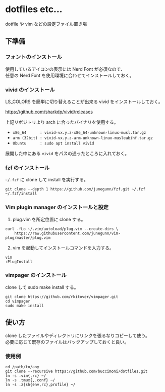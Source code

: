 # dotfiles etc...

dotfile や vim などの設定ファイル置き場

## 下準備
### フォントのインストール

使用しているアイコンの表示には Nerd Font が必須なので、  
任意の Nerd Font を使用環境に合わせてインストールしておく。

### vivid のインストール

LS_COLORS を簡単に切り替えることが出来る vivid をインストールしておく。

https://github.com/sharkdp/vivid/releases

上記リポジトリより arch に合ったバイナリを使用する。

- `x86_64      : vivid-vx.y.z-x86_64-unknown-linux-musl.tar.gz`
- `arm (32bit) : vivid-vx.y.z-arm-unknown-linux-musleabihf.tar.gz`
- `Ubuntu      : sudo apt install vivid`

展開した中にある `vivid` をパスの通ったところに入れておく。

### fzf のインストール

`~/.fzf` に clone して install を実行する。

```
git clone --depth 1 https://github.com/junegunn/fzf.git ~/.fzf
~/.fzf/install
```

### Vim plugin manager のインストールと設定

1. plug.vim を所定位置に clone する。

```
curl -fLo ~/.vim/autoload/plug.vim --create-dirs \
    https://raw.githubusercontent.com/junegunn/vim-plug/master/plug.vim
```

2. vim を起動してインストールコマンドを入力する。

```
vim
:PlugInstall
```

### vimpager のインストール

clone して sudo make install する。

```
git clone https://github.com/rkitover/vimpager.git
cd vimpager
sudo make install
```

## 使い方

clone したファイルやディレクトリにリンクを張るなりコピーして使う。  
必要に応じて既存のファイルはバックアップしておくと良い。

### 使用例

```
cd /path/to/any
git clone --recursive https://github.com/buccimoni/dotfiles.git
ln -s .vim{,rc} ~/
ln -s .tmux{,.conf} ~/
ln -s .z{sh{env,rc},profile} ~/
```

